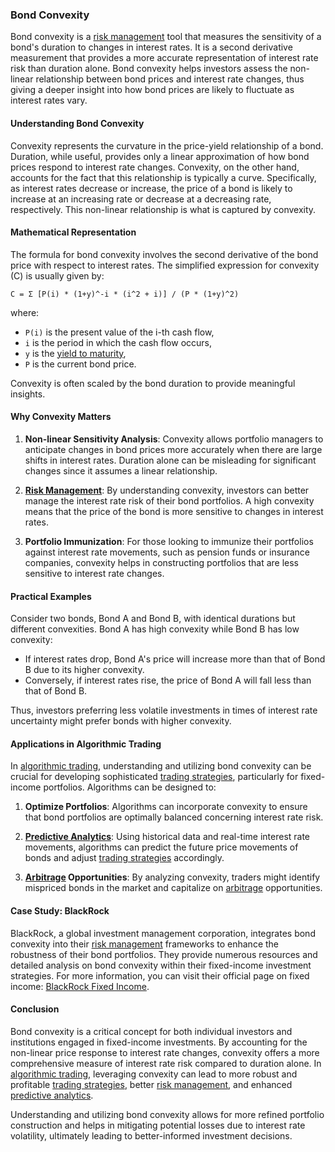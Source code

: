 ### Bond Convexity

Bond convexity is a [risk management](../r/risk_management.md) tool that measures the sensitivity of a bond's duration to changes in interest rates. It is a second derivative measurement that provides a more accurate representation of interest rate risk than duration alone. Bond convexity helps investors assess the non-linear relationship between bond prices and interest rate changes, thus giving a deeper insight into how bond prices are likely to fluctuate as interest rates vary.

#### Understanding Bond Convexity

Convexity represents the curvature in the price-yield relationship of a bond. Duration, while useful, provides only a linear approximation of how bond prices respond to interest rate changes. Convexity, on the other hand, accounts for the fact that this relationship is typically a curve. Specifically, as interest rates decrease or increase, the price of a bond is likely to increase at an increasing rate or decrease at a decreasing rate, respectively. This non-linear relationship is what is captured by convexity.

#### Mathematical Representation

The formula for bond convexity involves the second derivative of the bond price with respect to interest rates. The simplified expression for convexity (C) is usually given by:

```
C = Σ [P(i) * (1+y)^-i * (i^2 + i)] / (P * (1+y)^2)
```

where:
- `P(i)` is the present value of the i-th cash flow,
- `i` is the period in which the cash flow occurs,
- `y` is the [yield to maturity](../y/yield_to_maturity.md),
- `P` is the current bond price.

Convexity is often scaled by the bond duration to provide meaningful insights.

#### Why Convexity Matters

1. **Non-linear Sensitivity Analysis**: Convexity allows portfolio managers to anticipate changes in bond prices more accurately when there are large shifts in interest rates. Duration alone can be misleading for significant changes since it assumes a linear relationship.
  
2. **[Risk Management](../r/risk_management.md)**: By understanding convexity, investors can better manage the interest rate risk of their bond portfolios. A high convexity means that the price of the bond is more sensitive to changes in interest rates.

3. **Portfolio Immunization**: For those looking to immunize their portfolios against interest rate movements, such as pension funds or insurance companies, convexity helps in constructing portfolios that are less sensitive to interest rate changes.

#### Practical Examples

Consider two bonds, Bond A and Bond B, with identical durations but different convexities. Bond A has high convexity while Bond B has low convexity:

- If interest rates drop, Bond A's price will increase more than that of Bond B due to its higher convexity.
- Conversely, if interest rates rise, the price of Bond A will fall less than that of Bond B.

Thus, investors preferring less volatile investments in times of interest rate uncertainty might prefer bonds with higher convexity.

#### Applications in Algorithmic Trading

In [algorithmic trading](../a/algorithmic_trading.md), understanding and utilizing bond convexity can be crucial for developing sophisticated [trading strategies](../t/trading_strategies.md), particularly for fixed-income portfolios. Algorithms can be designed to:
  
1. **Optimize Portfolios**: Algorithms can incorporate convexity to ensure that bond portfolios are optimally balanced concerning interest rate risk.
  
2. **[Predictive Analytics](../p/predictive_analytics.md)**: Using historical data and real-time interest rate movements, algorithms can predict the future price movements of bonds and adjust [trading strategies](../t/trading_strategies.md) accordingly.
  
3. **[Arbitrage](../a/arbitrage.md) Opportunities**: By analyzing convexity, traders might identify mispriced bonds in the market and capitalize on [arbitrage](../a/arbitrage.md) opportunities.

#### Case Study: BlackRock

BlackRock, a global investment management corporation, integrates bond convexity into their [risk management](../r/risk_management.md) frameworks to enhance the robustness of their bond portfolios. They provide numerous resources and detailed analysis on bond convexity within their fixed-income investment strategies. For more information, you can visit their official page on fixed income: [BlackRock Fixed Income](https://www.blackrock.com/us/individual/products/mutual-funds/insights/understanding-fixed-income).

#### Conclusion

Bond convexity is a critical concept for both individual investors and institutions engaged in fixed-income investments. By accounting for the non-linear price response to interest rate changes, convexity offers a more comprehensive measure of interest rate risk compared to duration alone. In [algorithmic trading](../a/algorithmic_trading.md), leveraging convexity can lead to more robust and profitable [trading strategies](../t/trading_strategies.md), better [risk management](../r/risk_management.md), and enhanced [predictive analytics](../p/predictive_analytics.md).

Understanding and utilizing bond convexity allows for more refined portfolio construction and helps in mitigating potential losses due to interest rate volatility, ultimately leading to better-informed investment decisions.